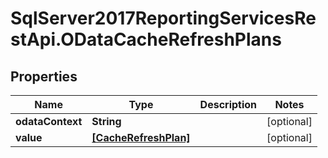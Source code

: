 # SqlServer2017ReportingServicesRestApi.ODataCacheRefreshPlans

## Properties
Name | Type | Description | Notes
------------ | ------------- | ------------- | -------------
**odataContext** | **String** |  | [optional] 
**value** | [**[CacheRefreshPlan]**](CacheRefreshPlan.md) |  | [optional] 


